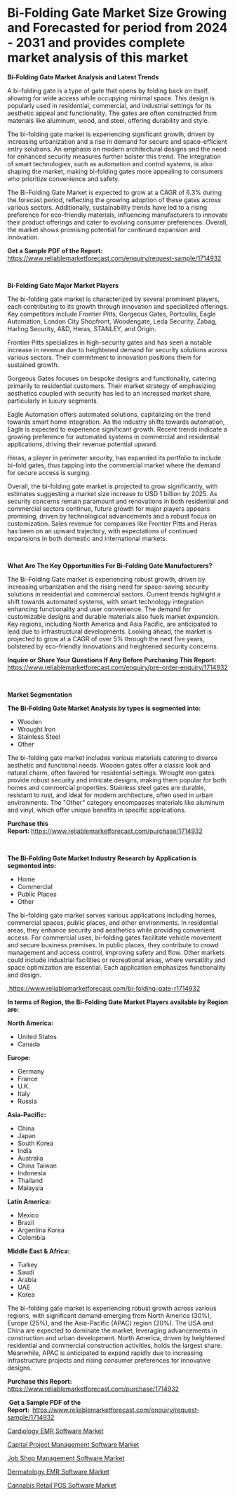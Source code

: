 <p><h1>Bi-Folding Gate Market Size Growing and Forecasted for period from 2024 - 2031 and provides complete market analysis of this market</h1></p><p><strong>Bi-Folding Gate Market Analysis and Latest Trends</strong></p>
<p><p>A bi-folding gate is a type of gate that opens by folding back on itself, allowing for wide access while occupying minimal space. This design is popularly used in residential, commercial, and industrial settings for its aesthetic appeal and functionality. The gates are often constructed from materials like aluminum, wood, and steel, offering durability and style.</p><p>The bi-folding gate market is experiencing significant growth, driven by increasing urbanization and a rise in demand for secure and space-efficient entry solutions. An emphasis on modern architectural designs and the need for enhanced security measures further bolster this trend. The integration of smart technologies, such as automation and control systems, is also shaping the market, making bi-folding gates more appealing to consumers who prioritize convenience and safety.</p><p>The Bi-Folding Gate Market is expected to grow at a CAGR of 6.3% during the forecast period, reflecting the growing adoption of these gates across various sectors. Additionally, sustainability trends have led to a rising preference for eco-friendly materials, influencing manufacturers to innovate their product offerings and cater to evolving consumer preferences. Overall, the market shows promising potential for continued expansion and innovation.</p></p>
<p><strong>Get a Sample PDF of the Report:&nbsp;</strong> <a href="https://www.reliablemarketforecast.com/enquiry/request-sample/1714932?utm_campaign=1125&utm_medium=2&utm_source=Github&utm_content=ia&utm_term=23102024&utm_id=bi-folding-gate">https://www.reliablemarketforecast.com/enquiry/request-sample/1714932</a></p>
<p>&nbsp;</p>
<p><strong>Bi-Folding Gate Major Market Players</strong></p>
<p><p>The bi-folding gate market is characterized by several prominent players, each contributing to its growth through innovation and specialized offerings. Key competitors include Frontier Pitts, Gorgeous Gates, Portcullis, Eagle Automation, London City Shopfront, Woodengate, Leda Security, Zabag, Harling Security, A&D, Heras, STANLEY, and Origin.</p><p>Frontier Pitts specializes in high-security gates and has seen a notable increase in revenue due to heightened demand for security solutions across various sectors. Their commitment to innovation positions them for sustained growth.</p><p>Gorgeous Gates focuses on bespoke designs and functionality, catering primarily to residential customers. Their market strategy of emphasizing aesthetics coupled with security has led to an increased market share, particularly in luxury segments. </p><p>Eagle Automation offers automated solutions, capitalizing on the trend towards smart home integration. As the industry shifts towards automation, Eagle is expected to experience significant growth. Recent trends indicate a growing preference for automated systems in commercial and residential applications, driving their revenue potential upward.</p><p>Heras, a player in perimeter security, has expanded its portfolio to include bi-fold gates, thus tapping into the commercial market where the demand for secure access is surging. </p><p>Overall, the bi-folding gate market is projected to grow significantly, with estimates suggesting a market size increase to USD 1 billion by 2025. As security concerns remain paramount and renovations in both residential and commercial sectors continue, future growth for major players appears promising, driven by technological advancements and a robust focus on customization. Sales revenue for companies like Frontier Pitts and Heras has been on an upward trajectory, with expectations of continued expansions in both domestic and international markets.</p></p>
<p>&nbsp;</p>
<p><strong>What Are The Key Opportunities For Bi-Folding Gate Manufacturers?</strong></p>
<p><p>The Bi-Folding Gate market is experiencing robust growth, driven by increasing urbanization and the rising need for space-saving security solutions in residential and commercial sectors. Current trends highlight a shift towards automated systems, with smart technology integration enhancing functionality and user convenience. The demand for customizable designs and durable materials also fuels market expansion. Key regions, including North America and Asia Pacific, are anticipated to lead due to infrastructural developments. Looking ahead, the market is projected to grow at a CAGR of over 5% through the next five years, bolstered by eco-friendly innovations and heightened security concerns.</p></p>
<p><strong>Inquire or Share Your Questions If Any Before Purchasing This Report:</strong> <a href="https://www.reliablemarketforecast.com/enquiry/pre-order-enquiry/1714932?utm_campaign=1125&utm_medium=2&utm_source=Github&utm_content=ia&utm_term=23102024&utm_id=bi-folding-gate">https://www.reliablemarketforecast.com/enquiry/pre-order-enquiry/1714932</a></p>
<p>&nbsp;</p>
<p><strong>Market Segmentation</strong></p>
<p><strong>The Bi-Folding Gate Market Analysis by types is segmented into:</strong></p>
<p><ul><li>Wooden</li><li>Wrought Iron</li><li>Stainless Steel</li><li>Other</li></ul></p>
<p><p>The bi-folding gate market includes various materials catering to diverse aesthetic and functional needs. Wooden gates offer a classic look and natural charm, often favored for residential settings. Wrought iron gates provide robust security and intricate designs, making them popular for both homes and commercial properties. Stainless steel gates are durable, resistant to rust, and ideal for modern architecture, often used in urban environments. The "Other" category encompasses materials like aluminum and vinyl, which offer unique benefits in specific applications.</p></p>
<p><strong>Purchase this Report:&nbsp;</strong><a href="https://www.reliablemarketforecast.com/purchase/1714932?utm_campaign=1125&utm_medium=2&utm_source=Github&utm_content=ia&utm_term=23102024&utm_id=bi-folding-gate">https://www.reliablemarketforecast.com/purchase/1714932</a></p>
<p>&nbsp;</p>
<p><strong>The Bi-Folding Gate Market Industry Research by Application is segmented into:</strong></p>
<p><ul><li>Home</li><li>Commercial</li><li>Public Places</li><li>Other</li></ul></p>
<p><p>The bi-folding gate market serves various applications including homes, commercial spaces, public places, and other environments. In residential areas, they enhance security and aesthetics while providing convenient access. For commercial uses, bi-folding gates facilitate vehicle movement and secure business premises. In public places, they contribute to crowd management and access control, improving safety and flow. Other markets could include industrial facilities or recreational areas, where versatility and space optimization are essential. Each application emphasizes functionality and design.</p></p>
<p><a href="https://www.reliablemarketforecast.com/bi-folding-gate-r1714932?utm_campaign=1125&utm_medium=2&utm_source=Github&utm_content=ia&utm_term=23102024&utm_id=bi-folding-gate">&nbsp;https://www.reliablemarketforecast.com/bi-folding-gate-r1714932</a></p>
<p><strong>In terms of Region, the Bi-Folding Gate Market Players available by Region are:</strong></p>
<p>
    <p> <strong> North America: </strong>
        <ul>
            <li>United States</li>
            <li>Canada</li>
        </ul>
        </p> 
    <p> <strong> Europe: </strong>
        <ul>
            <li>Germany</li>
            <li>France</li>
            <li>U.K.</li>
            <li>Italy</li>
            <li>Russia</li>
        </ul>
        </p> 
    <p> <strong> Asia-Pacific: </strong>
        <ul>
            <li>China</li>
            <li>Japan</li>
            <li>South Korea</li>
            <li>India</li>
            <li>Australia</li>
            <li>China Taiwan</li>
            <li>Indonesia</li>
            <li>Thailand</li>
            <li>Malaysia</li>
        </ul>
        </p> 
    <p> <strong> Latin America: </strong>
        <ul>
            <li>Mexico</li>
            <li>Brazil</li>
            <li>Argentina Korea</li>
            <li>Colombia</li>
        </ul>
        </p> 
    <p> <strong> Middle East & Africa: </strong>
        <ul>
            <li>Turkey</li>
            <li>Saudi</li>
            <li>Arabia</li>
            <li>UAE</li>
            <li>Korea</li>
        </ul>
    </p>
    </p>
<p><p>The bi-folding gate market is experiencing robust growth across various regions, with significant demand emerging from North America (30%), Europe (25%), and the Asia-Pacific (APAC) region (20%). The USA and China are expected to dominate the market, leveraging advancements in construction and urban development. North America, driven by heightened residential and commercial construction activities, holds the largest share. Meanwhile, APAC is anticipated to expand rapidly due to increasing infrastructure projects and rising consumer preferences for innovative designs.</p></p>
<p><strong>Purchase this Report: </strong><a href="https://www.reliablemarketforecast.com/purchase/1714932?utm_campaign=1125&utm_medium=2&utm_source=Github&utm_content=ia&utm_term=23102024&utm_id=bi-folding-gate">https://www.reliablemarketforecast.com/purchase/1714932</a></p>
<p>&nbsp;<strong>Get a Sample PDF of the Report:&nbsp;&nbsp;</strong><a href="https://www.reliablemarketforecast.com/enquiry/request-sample/1714932?utm_campaign=1125&utm_medium=2&utm_source=Github&utm_content=ia&utm_term=23102024&utm_id=bi-folding-gate">https://www.reliablemarketforecast.com/enquiry/request-sample/1714932</a></p>
<p><strong></strong></p>
<p><p><a href="https://www.linkedin.com/pulse/emerging-opportunities-challenges-global-cardiology-emr-g1gyf?utm_campaign=1125&utm_medium=2&utm_source=Github&utm_content=ia&utm_term=23102024&utm_id=bi-folding-gate">Cardiology EMR Software Market</a></p><p><a href="https://www.linkedin.com/pulse/capital-project-management-software-market-forecasts-trends-rmykf?utm_campaign=1125&utm_medium=2&utm_source=Github&utm_content=ia&utm_term=23102024&utm_id=bi-folding-gate">Capital Project Management Software Market</a></p><p><a href="https://www.linkedin.com/pulse/job-shop-management-software-industry-forecast-market-shifts-1ts7f?utm_campaign=1125&utm_medium=2&utm_source=Github&utm_content=ia&utm_term=23102024&utm_id=bi-folding-gate">Job Shop Management Software Market</a></p><p><a href="https://www.linkedin.com/pulse/global-dermatology-emr-software-market-trends-insights-growth-3mkrf?utm_campaign=1125&utm_medium=2&utm_source=Github&utm_content=ia&utm_term=23102024&utm_id=bi-folding-gate">Dermatology EMR Software Market</a></p><p><a href="https://www.linkedin.com/pulse/pioneering-growth-analyzing-global-cannabis-retail-pos-software-kmduf?utm_campaign=1125&utm_medium=2&utm_source=Github&utm_content=ia&utm_term=23102024&utm_id=bi-folding-gate">Cannabis Retail POS Software Market</a></p></p>